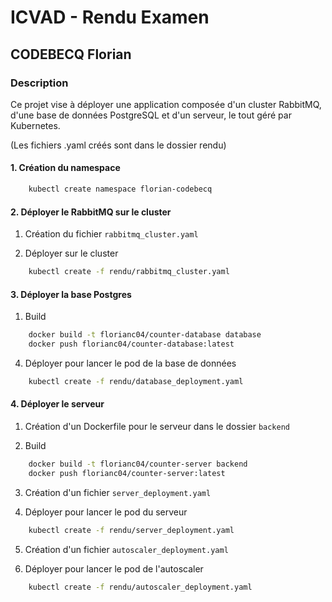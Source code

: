 # ICVAD - Rendu Examen
## CODEBECQ Florian

### Description
Ce projet vise à déployer une application composée d'un cluster RabbitMQ, d'une base de données PostgreSQL et d'un serveur, le tout géré par Kubernetes.

(Les fichiers .yaml créés sont dans le dossier rendu)

#### 1. Création du namespace
```sh
    kubectl create namespace florian-codebecq
```

#### 2. Déployer le RabbitMQ sur le cluster

1. Création du fichier `rabbitmq_cluster.yaml`

2. Déployer sur le cluster
```sh
    kubectl create -f rendu/rabbitmq_cluster.yaml
```


#### 3. Déployer la base Postgres

1. Build
```sh
    docker build -t florianc04/counter-database database
    docker push florianc04/counter-database:latest
```

4. Déployer pour lancer le pod de la base de données
```sh
    kubectl create -f rendu/database_deployment.yaml
```

#### 4. Déployer le serveur

1. Création d'un Dockerfile pour le serveur dans le dossier `backend`

2. Build
```sh
    docker build -t florianc04/counter-server backend
    docker push florianc04/counter-server:latest
```

3. Création d'un fichier `server_deployment.yaml`

4. Déployer pour lancer le pod du serveur
```sh
    kubectl create -f rendu/server_deployment.yaml
```

5. Création d'un fichier `autoscaler_deployment.yaml`

6. Déployer pour lancer le pod de l'autoscaler
```sh
    kubectl create -f rendu/autoscaler_deployment.yaml
```
